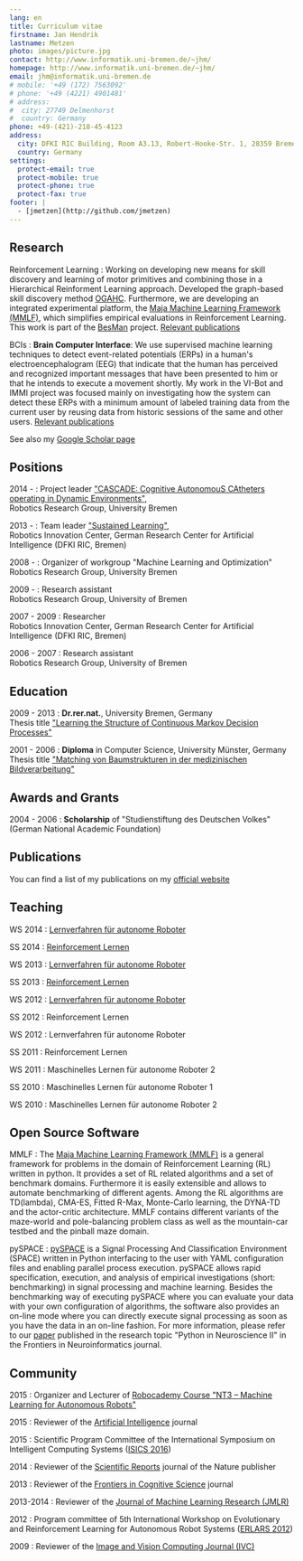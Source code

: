 ```yaml
---
lang: en
title: Cur­ricu­lum vi­tae
firstname: Jan Hendrik
lastname: Metzen
photo: images/picture.jpg
contact: http://www.informatik.uni-bremen.de/~jhm/
homepage: http://www.informatik.uni-bremen.de/~jhm/
email: jhm@informatik.uni-bremen.de
# mobile: '+49 (172) 7563092'
# phone: '+49 (4221) 4901481'
# address:
#  city: 27749 Delmenhorst
#  country: Germany
phone: +49-(421)-218-45-4123
address:
  city: DFKI RIC Building, Room A3.13, Robert-Hooke-Str. 1, 28359 Bremen
  country: Germany
settings:
  protect-email: true
  protect-mobile: true
  protect-phone: true
  protect-fax: true
footer: |
  - [jmetzen](http://github.com/jmetzen)
---
```


Research
--------

Reinforcement Learning
:     Working on developing new means for skill discovery and learning of motor primitives and combining those in a Hierarchical Reinforment Learning approach. Developed the graph-based skill discovery method [OGAHC](http://www.informatik.uni-bremen.de/~jhm/publications/b2hd-MetzenEWRL2012OGAHC.html). Furthermore, we are developing an integrated experimental platform, the [Maja Machine Learning Framework (MMLF)](http://mmlf.sourceforge.net/), which simplifies empirical evaluations in Reinforcement Learning. This work is part of the [BesMan](http://robotik.dfki-bremen.de/en/research/projects/besman-1.html) project. [Relevant publications](http://www.informatik.uni-bremen.de/~jhm/publications/class_rescat.html#Reinforcement%20Learning)

BCIs
:    **Brain Computer Interface**: We use supervised machine learning techniques to detect event-related potentials (ERPs) in a human's electroencephalogram (EEG) that indicate that the human has perceived and recognized important messages that have been presented to him or that he intends to execute a movement shortly. My work in the VI-Bot and IMMI project was focused mainly on investigating how the system can detect these ERPs with a minimum amount of labeled training data from the current user by reusing data from historic sessions of the same and other users. [Relevant publications](http://www.informatik.uni-bremen.de/~jhm/publications/class_rescat.html#Brain%20Computer%20Interface)

See also my [Google Scholar page](http://scholar.google.com/citations?user=w047VfEAAAAJ&hl=en)


Positions
---------

2014 - 
:    Project leader ["CASCADE: Cognitive AutonomouS CAtheters operating in Dynamic Environments"](http://robotik.dfki-bremen.de/en/research/projects/cascade.html), \
     Robotics Research Group, University Bremen

2013 -
:    Team leader ["Sustained Learning"](http://robotik.dfki-bremen.de/en/research/teams.html#c1585), \
     Robotics Innovation Center, German Research Center for Artificial Intelligence (DFKI RIC, Bremen)

2008 -
:    Organizer of workgroup "Machine Learning and Optimization" \
     Robotics Research Group, University Bremen

2009 -
:    Research assistant \
     Robotics Research Group, University of Bremen

2007 - 2009
:    Researcher \
     Robotics Innovation Center, German Research Center for Artificial Intelligence (DFKI RIC, Bremen)

2006 - 2007
:    Research assistant \
     Robotics Research Group, University of Bremen


Education
---------

2009 - 2013
:     **Dr.rer.nat.**, University Bremen, Germany \
      Thesis title ["Learning the Structure of Continuous Markov Decision Processes"](http://www.informatik.uni-bremen.de/~jhm/publications/metzen_learning_2014.pdf)


2001 - 2006
:     **Diploma** in Computer Science, University Münster, Germany \
      Thesis title ["Matching von Baumstrukturen in der medizinischen Bildverarbeitung"](http://www.informatik.uni-bremen.de/~jhm/publications/MetzenDA2006.pdf)


Awards and Grants
-----------------

2004 - 2006
:     **Scholarship** of "Studienstiftung des Deutschen Volkes" (German National Academic Foundation)


Publications
-------------
You can find a list of my publications on my [official website](http://www.informatik.uni-bremen.de/~jhm/publications/class_type.html)

Teaching
----------

WS 2014
:    [Lernverfahren für autonome Roboter](http://robotik.dfki-bremen.de/de/lehre/lehrveranstaltungen/vergangene-semester/wintersemester-201415.html)

SS 2014
:    [Reinforcement Lernen](http://robotik.dfki-bremen.de/de/lehre/lehrveranstaltungen/vergangene-semester/sommersemester-2014.html)

WS 2013
:    [Lernverfahren für autonome Roboter](http://robotik.dfki-bremen.de/de/lehre/lehrveranstaltungen/vergangene-semester/wintersemester-201314.html)

SS 2013
:    [Reinforcement Lernen](http://robotik.dfki-bremen.de/de/lehre/lehrveranstaltungen/vergangene-semester/sommersemester-2013.html)

WS 2012
:    [Lernverfahren für autonome Roboter](http://robotik.dfki-bremen.de/de/lehre/lehrveranstaltungen/vergangene-semester/wintersemester-201213.html)

SS 2012
:    Reinforcement Lernen

WS 2012
:    Lernverfahren für autonome Roboter

SS 2011
:    Reinforcement Lernen

WS 2011
:    Maschinelles Lernen für autonome Roboter 2

SS 2010
:    Maschinelles Lernen für autonome Roboter 1

WS 2010
:    Maschinelles Lernen für autonome Roboter 2


Open Source Software
--------------------

MMLF
:    The [Maja Machine Learning Framework (MMLF)](http://mmlf.sourceforge.net/) is a general framework for problems in the domain of Reinforcement Learning (RL) written in python. It provides a set of RL related algorithms and a set of benchmark domains. Furthermore it is easily extensible and allows to automate benchmarking of different agents. Among the RL algorithms are TD(lambda), CMA-ES, Fitted R-Max, Monte-Carlo learning, the DYNA-TD and the actor-critic architecture. MMLF contains different variants of the maze-world and pole-balancing problem class as well as the mountain-car testbed and the pinball maze domain.

pySPACE
:    [pySPACE](http://pyspace.github.io/pyspace/) is a Signal Processing And Classification Environment (SPACE) written in Python interfacing to the user with YAML configuration files and enabling parallel process execution. pySPACE allows rapid specification, execution, and analysis of empirical investigations (short: benchmarking) in signal processing and machine learning. Besides the benchmarking way of executing pySPACE where you can evaluate your data with your own configuration of algorithms, the software also provides an on-line mode where you can directly execute signal processing as soon as you have the data in an on-line fashion. For more information, please refer to our [paper](http://www.frontiersin.org/neuroinformatics/10.3389/fninf.2013.00040/abstract) published in the research topic "Python in Neuroscience II" in the Frontiers in Neuroinformatics journal.


Community
----------
2015
:    Organizer and Lecturer of [Robocademy Course "NT3 – Machine Learning for Autonomous Robots"](http://www.robocademy.eu/en/training/network-courses/nt3-machine-learning-for-autonomous-robots.html) 

2015
:    Reviewer of the [Artificial Intelligence](http://www.journals.elsevier.com/artificial-intelligence) journal

2015
:    Scientific Program Committee of the International Symposium on Intelligent Computing Systems ([ISICS 2016](http://www.isics-symposium.org/))

2014
:    Reviewer of the [Scientific Reports](http://www.nature.com/srep/index.html) journal of the Nature publisher

2013
:    Reviewer of the [Frontiers in Cognitive Science](http://www.frontiersin.org/Cognitive_Science) journal

2013-2014
:    Reviewer of the [Journal of Machine Learning Research (JMLR)](http://jmlr.org/)

2012
:    Program committee of 5th International Workshop on Evolutionary and Reinforcement Learning for Autonomous Robot Systems ([ERLARS 2012](http://www.erlars.org/2012/))

2009
:    Reviewer of the [Image and Vision Computing Journal (IVC)](http://www.journals.elsevier.com/image-and-vision-computing/)

